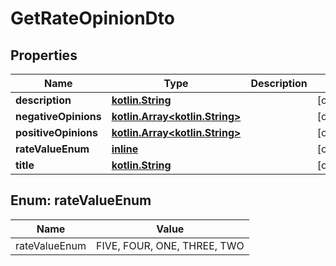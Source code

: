 # GetRateOpinionDto

## Properties
Name | Type | Description | Notes
------------ | ------------- | ------------- | -------------
**description** | [**kotlin.String**](.md) |  |  [optional]
**negativeOpinions** | [**kotlin.Array&lt;kotlin.String&gt;**](.md) |  |  [optional]
**positiveOpinions** | [**kotlin.Array&lt;kotlin.String&gt;**](.md) |  |  [optional]
**rateValueEnum** | [**inline**](#RateValueEnumEnum) |  |  [optional]
**title** | [**kotlin.String**](.md) |  |  [optional]

<a name="RateValueEnumEnum"></a>
## Enum: rateValueEnum
Name | Value
---- | -----
rateValueEnum | FIVE, FOUR, ONE, THREE, TWO
